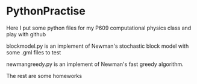 # PythonPractise
Here I put some python files for my P609 computational physics class and play with github 

blockmodel.py is an implement of Newman's stochastic block model with some .gml files to test

newmangreedy.py is an implement of Newman's fast greedy algorithm.

The rest are some homeworks
